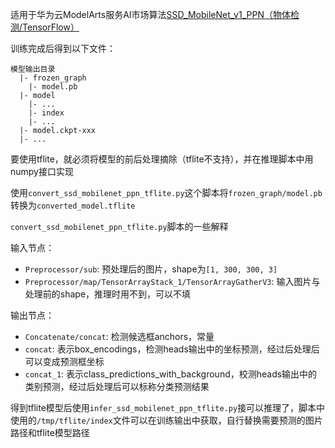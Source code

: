 适用于华为云ModelArts服务AI市场算法[SSD_MobileNet_v1_PPN（物体检测/TensorFlow）](https://marketplace.huaweicloud.com/markets/aihub/modelhub/detail/?id=17c9de47-20cf-4f0f-96c5-5cba6aa32823)

训练完成后得到以下文件：
```shell
模型输出目录
  |- frozen_graph
    |- model.pb
  |- model
    |- ...
    |- index
    |- ...
  |- model.ckpt-xxx
  |- ...
```

要使用tflite，就必须将模型的前后处理摘除（tflite不支持），并在推理脚本中用numpy接口实现

使用`convert_ssd_mobilenet_ppn_tflite.py`这个脚本将`frozen_graph/model.pb`转换为`converted_model.tflite`

`convert_ssd_mobilenet_ppn_tflite.py`脚本的一些解释

输入节点：
- `Preprocessor/sub`: 预处理后的图片，shape为`[1, 300, 300, 3]`
- `Preprocessor/map/TensorArrayStack_1/TensorArrayGatherV3`: 输入图片与处理前的shape，推理时用不到，可以不填

输出节点：
- `Concatenate/concat`: 检测候选框anchors，常量
- `concat`: 表示box_encodings，检测heads输出中的坐标预测，经过后处理后可以变成预测框坐标
- `concat_1`: 表示class_predictions_with_background，校测heads输出中的类别预测，经过后处理后可以标称分类预测结果

得到tflite模型后使用`infer_ssd_mobilenet_ppn_tflite.py`接可以推理了，脚本中使用的`/tmp/tflite/index`文件可以在训练输出中获取，自行替换需要预测的图片路径和tflite模型路径
